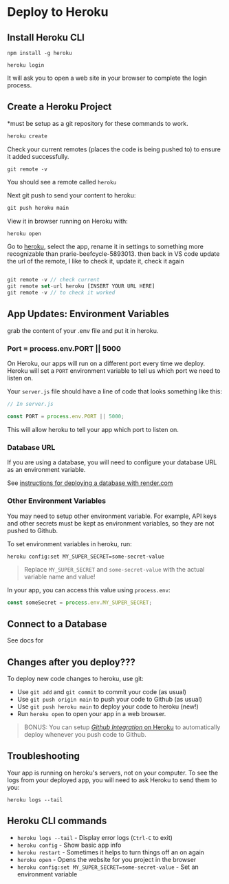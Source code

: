 # Deploy to Heroku

## Install Heroku CLI


```
npm install -g heroku
```


```
heroku login
```

It will ask you to open a web site in your browser to complete the login process.

## Create a Heroku Project 

*must be setup as a git repository for these commands to work.

```javascript
heroku create
```
Check your current remotes (places the code is being pushed to) to ensure it added successfully. 

```
git remote -v
``` 
You should see a remote called `heroku`

Next git push to send your content to heroku:
```javascript
git push heroku main
```

View it in browser running on Heroku with:
```javascript
heroku open
```

Go to [heroku](https://dashboard.heroku.com/apps), select the app, rename it in settings to something more recognizable than prarie-beefcycle-5893013.
then back in VS code update the url of the remote, I like to check it, update it, check it again

```javascript

git remote -v // check current
git remote set-url heroku [INSERT YOUR URL HERE]
git remote -v // to check it worked
```




## App Updates: Environment Variables

grab the content of your .env file and put it in heroku.


### Port = process.env.PORT || 5000

On Heroku, our apps will run on a different port every time we deploy. Heroku will set a `PORT` environment variable to tell us which port we need to listen on.

Your `server.js` file should have a line of code that looks something like this:

```js
// In server.js

const PORT = process.env.PORT || 5000;

```

This will allow heroku to tell your app which port to listen on.

### Database URL

If you are using a database, you will need to configure your database URL as an environment variable.

See [instructions for deploying a database with render.com](./render-db.md)


### Other Environment Variables

You may need to setup other environment variable. For example, API keys and other secrets must be kept as environment variables, so they are not pushed to Github.

To set environment variables in heroku, run:

```
heroku config:set MY_SUPER_SECRET=some-secret-value
```

> Replace `MY_SUPER_SECRET` and `some-secret-value` with the actual variable name and value!

In your app, you can access this value using `process.env`:

```js
const someSecret = process.env.MY_SUPER_SECRET;
```

## Connect to a Database

See docs for 

## Changes after you deploy???

To deploy new code changes to heroku, use git:

- Use `git add` and `git commit` to commit your code (as usual)
- Use `git push origin main` to push your code to Github (as usual)
- Use `git push heroku main` to deploy your code to heroku (new!)
- Run `heroku open` to open your app in a web browser.

> BONUS: You can setup [_Github Integration_ on Heroku](https://devcenter.heroku.com/articles/github-integration) to automatically deploy whenever you push code to Github.


## Troubleshooting

Your app is running on heroku's servers, not on your computer. To see the logs from your deployed app, you will need to ask Heroku to send them to you:

```
heroku logs --tail
```


## Heroku CLI commands

- `heroku logs --tail` - Display error logs (`Ctrl-C` to exit)
- `heroku config` - Show basic app info
- `heroku restart` - Sometimes it helps to turn things off an on again
- `heroku open` - Opens the website for you project in the browser
- `heroku config:set MY_SUPER_SECRET=some-secret-value` - Set an environment variable

